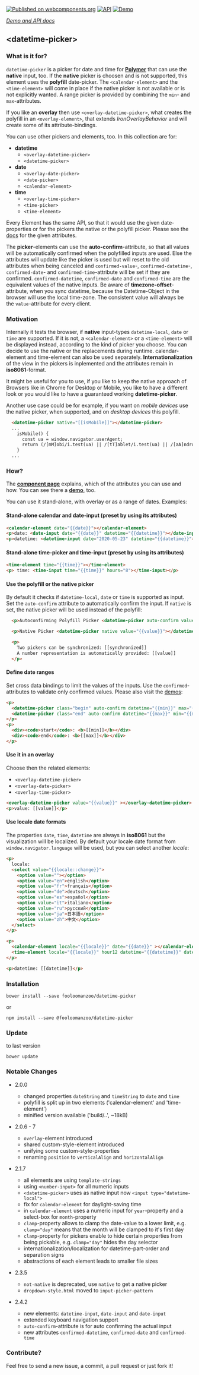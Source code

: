[![Published on webcomponents.org](https://img.shields.io/badge/webcomponents.org-published-blue.svg)](https://www.webcomponents.org/element/fooloomanzoo/datetime-picker)
[![API](https://img.shields.io/badge/API-available-green.svg)](https://www.webcomponents.org/element/fooloomanzoo/datetime-picker/elements/datetime-picker)
[![Demo](https://img.shields.io/badge/demo-available-red.svg)](https://www.webcomponents.org/element/fooloomanzoo/datetime-picker/demo/demo/datetime-picker.html)

_[Demo and API docs](https://fooloomanzoo.github.io/datetime-picker/components/datetime-picker/)_
## &lt;datetime-picker&gt;

<!--
```
<custom-element-demo height="400">
  <template>
    <script src="../webcomponentsjs/webcomponents-lite.js"></script>
    <link href="https://fonts.googleapis.com/css?family=Fira+Sans" rel="stylesheet">
    <link rel="import" href="datetime-picker.html">
    <style>
      html {
        font-family: 'Fira Sans', sans-serif;
      }
    </style>
    <dom-bind>
      <template is="dom-bind">
        <datetime-picker native="[[native]]" auto-confirm="[[autoConfirm]]" value="{{value}}" confirmed-value="{{confirmedValue}}" date="{{date}}" datetime="{{datetime}}" confirmed-date="{{confirmedDate}}" confirmed-datetime="{{confirmedDatetime}}" confirmed-time="{{confirmedTime}}" time="{{time}}" timezone-offset="{{timezoneOffset}}" vertical-align="top" horizontal-align="left"></datetime-picker><br>
        <input type="checkbox" checked="{{native::change}}">native picker<br><br>
        <input type="checkbox" checked="{{autoConfirm::change}}">auto confirm<br>
        <div class="vertical-section-container result">
          <div><code>numeric value</code>: <b>[[value]]</b></div>
          <div><code>date</code>: <b>[[date]]</b></div>
          <div><code>time</code>: <b>[[time]]</b></div>
          <div><code>datetime</code>: <b>[[datetime]]</b></div>
          <div><code>confirmed time</code>: <b>[[confirmedTime]]</b></div>
          <div><code>confirmed date</code>: <b>[[confirmedDate]]</b></div>
          <div><code>confirmed datetime</code>: <b>[[confirmedDatetime]]</b></div>
          <div><code>confirmed numeric value</code>: <b>[[confirmedValue]]</b></div>
          <div><code>timezoneOffset</code>: <b>[[timezoneOffset]]</b></div>
        </div>
      </template>
    </dom-bind>
  </template>
</custom-element-demo>
```
-->

### What is it for?

`datetime-picker` is a picker for date and time for **[Polymer](https://github.com/Polymer/polymer)** that can use the **native** input, too. If the **native** picker is choosen and is not supported, this element uses the **polyfill** date-picker. The `<calendar-element>` and the `<time-element>` will come in place if the native picker is not available or is not explicitly wanted. A range picker is provided by combining the `min`- and `max`-attributes.

If you like an **overlay** then use `<overlay-datetime-picker>`, what creates the polyfill in an `<overlay-element>`, that extends *IronOverlayBehavior* and will create some of its attribute-bindings.

You can use other pickers and elements, too. In this collection are for:
* **datetime**
  * `<overlay-datetime-picker>`
  * `<datetime-picker>`
* **date**
  * `<overlay-date-picker>`
  * `<date-picker>`
  * `<calendar-element>`
* **time**
  * `<overlay-time-picker>`
  * `<time-picker>`
  * `<time-element>`

Every Element has the same API, so that it would use the given date-properties or for the pickers the native or the polyfill picker. Please see the [docs](https://fooloomanzoo.github.io/datetime-picker/components/datetime-picker/component-page.html#/mixins/DatetimeMixin) for the given attributes.

The **picker**-elements can use the **auto-confirm**-attribute, so that all values will be automatically confirmed when the polyfilled inputs are used. Else the attributes will update like the picker is used but will reset to the old attributes when being canceled and `confirmed-value`-, `confirmed-datetime`-, `confirmed-date`- and `confirmed-time`-attribute will be set if they are confirmed. `confirmed-datetime`, `confirmed-date` and `confirmed-time` are the equivalent values of the native inputs. Be aware of **timezone-offset**-attribute, when you sync datetime, because the Datetime-Object in the browser will use the local time-zone. The consistent value will always be the `value`-attribute for every client.

### Motivation

Internally it tests the browser, if **native** input-types `datetime-local`, `date` or `time` are supported. If it is not, a `<calendar-element>` or a `<time-element>` will be displayed instead, according to the kind of picker you choose. You can decide to use the native or the replacements during runtime. calendar-element and time-element can also be used separately. **Internationalization** of the view in the pickers is inplemented and the attributes remain in **iso8061**-format.

It might be useful for you to use, if you like to keep the native approach of Browsers like in Chrome for Desktop or Mobile, you like to have a different look or you would like to have a guaranteed working **datetime-picker**.

Another use case could be for example, if you want on *mobile devices* use the native picker, when supported, and on *desktop devices* this polyfill.

```html
  <datetime-picker native="[[isMobile]]"></datetime-picker>
  ...
    isMobile() {
      const ua = window.navigator.userAgent;
      return (/[mM]obi/i.test(ua) || /[tT]ablet/i.test(ua) || /[aA]ndroid/i.test(ua));
    }
  ...
```

### How?

The **[component page](https://fooloomanzoo.github.io/datetime-picker/components/datetime-picker/)** explains, which of the attributes you can use and how. You can see there a **[demo](https://fooloomanzoo.github.io/datetime-picker/components/datetime-picker/#/elements/datetime-picker/demos/demo/datetime-picker.html)**, too.

You can use it stand-alone, with overlay or as a range of dates. Examples:

#### Stand-alone calendar and date-input (preset by using its attributes)

<!--
```
<custom-element-demo height="300">
  <template>
    <script src="../webcomponentsjs/webcomponents-lite.js"></script>
    <link href="https://fonts.googleapis.com/css?family=Fira+Sans" rel="stylesheet">
    <link rel="import" href="datetime-picker.html">
    <style>
      html {
        font-family: 'Fira Sans', sans-serif;
      }
    </style>
    <dom-bind>
      <template is="dom-bind">
        <next-code-block></next-code-block>
      </template>
    </dom-bind>
  </template>
</custom-element-demo>
```
-->

```html
<calendar-element date="{{date}}"></calendar-element>
<p>date: <date-input date="{{date}}" datetime="{{datetime}}"></date-input></p>
<p>datetime: <datetime-input date="2020-05-23" datetime="{{datetime}}"></datetime-input></p>
```

#### Stand-alone time-picker and time-input (preset by using its attributes)

<!--
```
<custom-element-demo height="100">
  <template>
    <script src="../webcomponentsjs/webcomponents-lite.js"></script>
    <link href="https://fonts.googleapis.com/css?family=Fira+Sans" rel="stylesheet">
    <link rel="import" href="datetime-picker.html">
    <style>
      html {
        font-family: 'Fira Sans', sans-serif;
      }
    </style>
    <dom-bind>
      <template is="dom-bind">
        <next-code-block></next-code-block>
      </template>
    </dom-bind>
  </template>
</custom-element-demo>
```
-->

```html
<time-element time="{{time}}"></time-element>
<p> time: <time-input time="{{time}}" hours="8"></time-input></p>
```

#### Use the polyfill or the native picker
By default it checks if `datetime-local`, `date` or `time` is supported as input. Set the ``auto-confirm`` attribute to automatically confirm the input. If `native` is set, the native picker will be used instead of the polyfill:

<!--
```
<custom-element-demo height="410">
  <template>
    <script src="../webcomponentsjs/webcomponents-lite.js"></script>
    <link href="https://fonts.googleapis.com/css?family=Fira+Sans" rel="stylesheet">
    <link rel="import" href="datetime-picker.html">
    <style>
      html {
        font-family: 'Fira Sans', sans-serif;
        line-height: 1.5;
      }
    </style>
    <dom-bind>
      <template is="dom-bind">
        <next-code-block></next-code-block>
      </template>
    </dom-bind>
  </template>
</custom-element-demo>
```
-->

```html
  <p>Autoconfirming Polyfill Picker <datetime-picker auto-confirm value="{{value}}" datetime="{{synchronized}}"></datetime-picker></p>

  <p>Native Picker <datetime-picker native value="{{value}}"></datetime-picker></p>

  <p>
    Two pickers can be synchronized: [[synchronized]]
    A number representation is automatically provided: [[value]]
  </p>
```

#### Define date ranges
Set cross data bindings to limit the values of the inputs. Use the ``confirmed``-attributes to validate only confirmed values. Please also visit the [demos](https://fooloomanzoo.github.io/datetime-picker/components/datetime-picker/#/elements/datetime-picker/demos/demo/datetime-picker.html):

<!--
```
<custom-element-demo height="300">
  <template>
    <script src="../webcomponentsjs/webcomponents-lite.js"></script>
    <link href="https://fonts.googleapis.com/css?family=Fira+Sans" rel="stylesheet">
    <link rel="import" href="datetime-picker.html">
    <style>
      html {
        font-family: 'Fira Sans', sans-serif;
      }
    </style>
    <dom-bind>
      <template is="dom-bind">
        <next-code-block></next-code-block>
      </template>
    </dom-bind>
  </template>
</custom-element-demo>
```
-->

```html
<p>
  <datetime-picker class="begin" auto-confirm datetime="{{min}}" max="{{max}}"></datetime-picker>
  <datetime-picker class="end" auto-confirm datetime="{{max}}" min="{{min}}"></datetime-picker>
</p>
<p>
  <div><code>start</code>: <b>[[min]]</b></div>
  <div><code>end</code>: <b>[[max]]</b></div>
</p>
```

#### Use it in an overlay
Choose then the related elements:
* `<overlay-datetime-picker>`
* `<overlay-date-picker>`
* `<overlay-time-picker>`

<!--
```
<custom-element-demo height="380">
  <template>
    <script src="../webcomponentsjs/webcomponents-lite.js"></script>
    <link href="https://fonts.googleapis.com/css?family=Fira+Sans" rel="stylesheet">
    <link rel="import" href="overlay-datetime-picker.html">
    <style>
      html {
        font-family: 'Fira Sans', sans-serif;
      }
    </style>
    <dom-bind>
      <template is="dom-bind">
        <next-code-block></next-code-block>
      </template>
    </dom-bind>
  </template>
</custom-element-demo>
```
-->

```html
<overlay-datetime-picker value="{{value}}" ></overlay-datetime-picker>
<p>value: [[value]]</p>
```

#### Use locale date formats
The properties `date`, `time`, `datetime` are always in **iso8061** but the visualization will be localized. By default your locale date format from `window.navigator.language` will be used, but you can select another *locale*:

<!--
```
<custom-element-demo height="300">
  <template>
    <script src="../webcomponentsjs/webcomponents-lite.js"></script>
    <link href="https://fonts.googleapis.com/css?family=Fira+Sans" rel="stylesheet">
    <link rel="import" href="overlay-datetime-picker.html">
    <style>
      html {
        font-family: 'Fira Sans', sans-serif;
      }
    </style>
    <dom-bind>
      <template is="dom-bind">
        <next-code-block></next-code-block>
      </template>
    </dom-bind>
  </template>
</custom-element-demo>
```
-->

```html
<p>
  locale:
  <select value="{{locale::change}}">
    <option value=""></option>
    <option value="en">english</option>
    <option value="fr">français</option>
    <option value="de">deutsch</option>
    <option value="es">español</option>
    <option value="it">italiano</option>
    <option value="ru">русский</option>
    <option value="ja">日本語</option>
    <option value="zh">中文</option>
  </select>
</p>

<p>
  <calendar-element locale="{{locale}}" date="{{date}}" ></calendar-element>
  <time-element locale="{{locale}}" hour12 datetime="{{datetime}}" date="{{date}}" ></time-element>
</p>

<p>datetime: [[datetime]]</p>
```

### Installation
```
bower install --save fooloomanzoo/datetime-picker
```
or
```
npm install --save @fooloomanzoo/datetime-picker
```

### Update
to last version
```
bower update
```

### Notable Changes
* 2.0.0
  - changed properties `dateString` and `timeString` to `date` and `time`
  - polyfill is split up in two elements ('calendar-element' and 'time-element')
  - minified version available ('build/..', ~18kB)

* 2.0.6 - 7
  - `overlay`-element introduced
  - shared custom-style-element introduced
  - unifying some custom-style-properties
  - renaming `position` to `verticalAlign` and `horizontalAlign`

* 2.1.7
  - all elements are using `template-strings`
  - using `<number-input>` for all numeric inputs
  - `<datetime-picker>` uses as native input now `<input type="datetime-local">`
  - fix for `calendar-element` for daylight-saving time
  - in `calendar-element` uses a numeric input for `year`-property and a select-box for `month`-property
  - `clamp`-property allows to clamp the date-value to a lower limit, e.g. `clamp="day"` means that the month will be clamped to it's first day
  - `clamp`-property for pickers enable to hide certain properties from being pickable, e.g. `clamp="day"` hides the day selector
  - internationalization/localization for datetime-part-order and separation signs
  - abstractions of each element leads to smaller file sizes

* 2.3.5
  - `not-native` is deprecated, use `native` to get a native picker
  - `dropdown-style.html` moved to `input-picker-pattern`

* 2.4.2
  - new elements: `datetime-input`, `date-input` and `date-input`
  - extended keyboard navigation support
  - `auto-confirm`-attribute is for auto confirming the actual input
  - new attributes `confirmed-datetime`, `confirmed-date` and `confirmed-time`

### Contribute?
Feel free to send a new issue, a commit, a pull request or just fork it!
